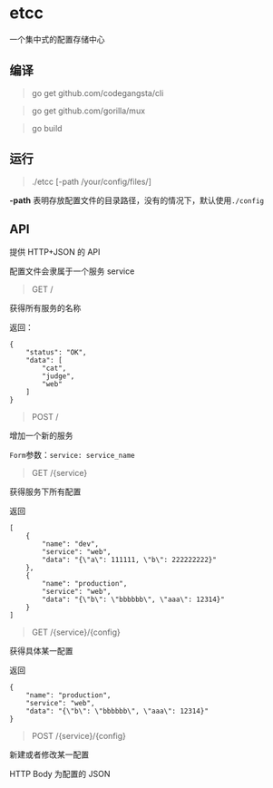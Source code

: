 # etcc

一个集中式的配置存储中心

## 编译

> go get github.com/codegangsta/cli

> go get github.com/gorilla/mux

> go build

## 运行

> ./etcc [-path /your/config/files/]

**-path** 表明存放配置文件的目录路径，没有的情况下，默认使用`./config`

## API

提供 HTTP+JSON 的 API

配置文件会隶属于一个服务 service

> GET /

获得所有服务的名称

返回：

    {
        "status": "OK",
        "data": [
            "cat",
            "judge",
            "web"
        ]
    }

> POST /

增加一个新的服务

`Form`参数：`service: service_name`

> GET /{service}

获得服务下所有配置

返回

    [
        {
            "name": "dev",
            "service": "web",
            "data": "{\"a\": 111111, \"b\": 222222222}"
        },
        {
            "name": "production",
            "service": "web",
            "data": "{\"b\": \"bbbbbb\", \"aaa\": 12314}"
        }
    ]

> GET /{service}/{config}

获得具体某一配置

返回

    {
        "name": "production",
        "service": "web",
        "data": "{\"b\": \"bbbbbb\", \"aaa\": 12314}"
    }

> POST /{service}/{config}

新建或者修改某一配置

HTTP Body 为配置的 JSON